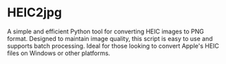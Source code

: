 # HEIC2jpg
A simple and efficient Python tool for converting HEIC images to PNG format. Designed to maintain image quality, this script is easy to use and supports batch processing. Ideal for those looking to convert Apple's HEIC files on Windows or other platforms.
